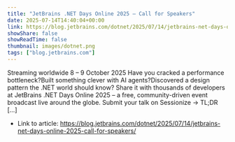 ```yaml
---
title: "JetBrains .NET Days Online 2025 — Call for Speakers"
date: 2025-07-14T14:40:04+00:00
link: https://blog.jetbrains.com/dotnet/2025/07/14/jetbrains-net-days-online-2025-call-for-speakers/
showShare: false
showReadTime: false
thumbnail: images/dotnet.png
tags: ["blog.jetbrains.com"]
---
```

Streaming worldwide 8 – 9 October 2025 Have you cracked a performance bottleneck?Built something clever with AI agents?Discovered a design pattern the .NET world should know? Share it with thousands of developers at JetBrains .NET Days Online 2025 – a free, community-driven event broadcast live around the globe. Submit your talk on Sessionize → TL;DR […]

- Link to article: https://blog.jetbrains.com/dotnet/2025/07/14/jetbrains-net-days-online-2025-call-for-speakers/